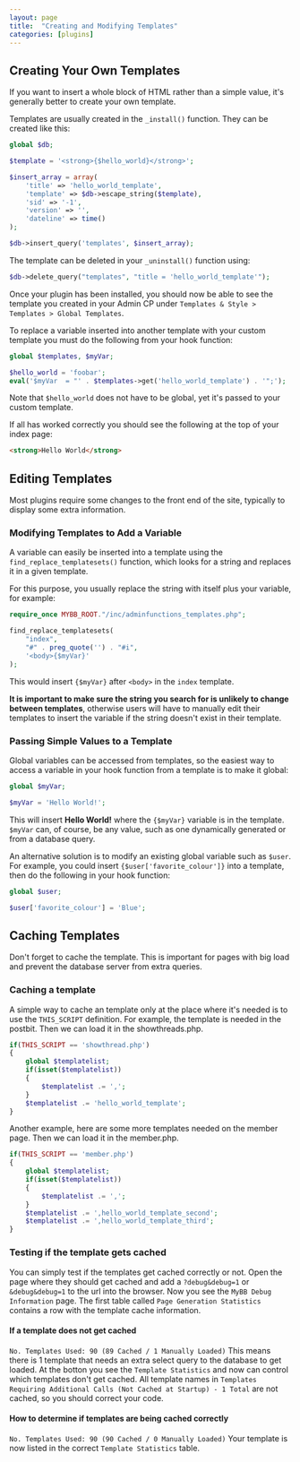 ```yaml
---
layout: page
title:  "Creating and Modifying Templates"
categories: [plugins]
---
```


## Creating Your Own Templates

If you want to insert a whole block of HTML rather than a simple value, it's generally better to create your own template.

Templates are usually created in the `_install()` function. They can be created like this:

```php
global $db;

$template = '<strong>{$hello_world}</strong>';

$insert_array = array(
    'title' => 'hello_world_template',
    'template' => $db->escape_string($template),
    'sid' => '-1',
    'version' => '',
    'dateline' => time()
);

$db->insert_query('templates', $insert_array);
```

The template can be deleted in your `_uninstall()` function using:

```php
$db->delete_query("templates", "title = 'hello_world_template'");
```

Once your plugin has been installed, you should now be able to see the template you created in your Admin CP under `Templates & Style > Templates > Global Templates`.

To replace a variable inserted into another template with your custom template you must do the following from your hook function:

```php
global $templates, $myVar;

$hello_world = 'foobar';
eval('$myVar  = "' . $templates->get('hello_world_template') . '";');
```

Note that `$hello_world` does not have to be global, yet it's passed to your custom template.

If all has worked correctly you should see the following at the top of your index page:

```html
<strong>Hello World</strong>
```

## Editing Templates

Most plugins require some changes to the front end of the site, typically to display some extra information.

### Modifying Templates to Add a Variable

A variable can easily be inserted into a template using the `find_replace_templatesets()` function, which looks for a string and replaces it in a given template.

For this purpose, you usually replace the string with itself plus your variable, for example:

```php
require_once MYBB_ROOT."/inc/adminfunctions_templates.php";

find_replace_templatesets(
    "index",
    "#" . preg_quote('') . "#i",
    '<body>{$myVar}'
);
```

This would insert `{$myVar}` after `<body>` in the `index` template.

**It is important to make sure the string you search for is unlikely to change between templates**, otherwise users will have to manually edit their templates to insert the variable if the string doesn't exist in their template.

### Passing Simple Values to a Template

Global variables can be accessed from templates, so the easiest way to access a variable in your hook function from a template is to make it global:

```php
global $myVar;

$myVar = 'Hello World!';
```

This will insert **Hello World!** where the `{$myVar}` variable is in the template. `$myVar` can, of course, be any value, such as one dynamically generated or from a database query.

An alternative solution is to modify an existing global variable such as `$user`. For example, you could insert `{$user['favorite_colour']}` into a template, then do the following in your hook function:

```php
global $user;

$user['favorite_colour'] = 'Blue';
```

## Caching Templates
Don't forget to cache the template. This is important for pages with big load and prevent the database server from extra queries.

### Caching a template
A simple way to cache an template only at the place where it's needed is to use the `THIS_SCRIPT` definition.
For example, the template is needed in the postbit. Then we can load it in the showthreads.php.
```php
if(THIS_SCRIPT == 'showthread.php')
{
    global $templatelist;
    if(isset($templatelist))
    {
        $templatelist .= ',';
    }
    $templatelist .= 'hello_world_template';
}
```
Another example, here are some more templates needed on the member page. Then we can load it in the member.php.
```php
if(THIS_SCRIPT == 'member.php')
{
    global $templatelist;
    if(isset($templatelist))
    {
        $templatelist .= ',';
    }
    $templatelist .= ',hello_world_template_second';
    $templatelist .= ',hello_world_template_third';
}
```

### Testing if the template gets cached
You can simply test if the templates get cached correctly or not. Open the page where they should get cached and add a `?debug&debug=1` or `&debug&debug=1` to the url into the browser.
Now you see the `MyBB Debug Information` page. The first table called `Page Generation Statistics` contains a row with the template cache information. 

#### If a template does not get cached
`No. Templates Used: 90 (89 Cached / 1 Manually Loaded)`
This means there is 1 template that needs an extra select query to the database to get loaded. At the botton you see the `Template Statistics` and now can control which templates don't get cached. All template names in `Templates Requiring Additional Calls (Not Cached at Startup) - 1 Total` are not cached, so you should correct your code.

#### How to determine if templates are being cached correctly
`No. Templates Used: 90 (90 Cached / 0 Manually Loaded)`
Your template is now listed in the correct `Template Statistics` table.
